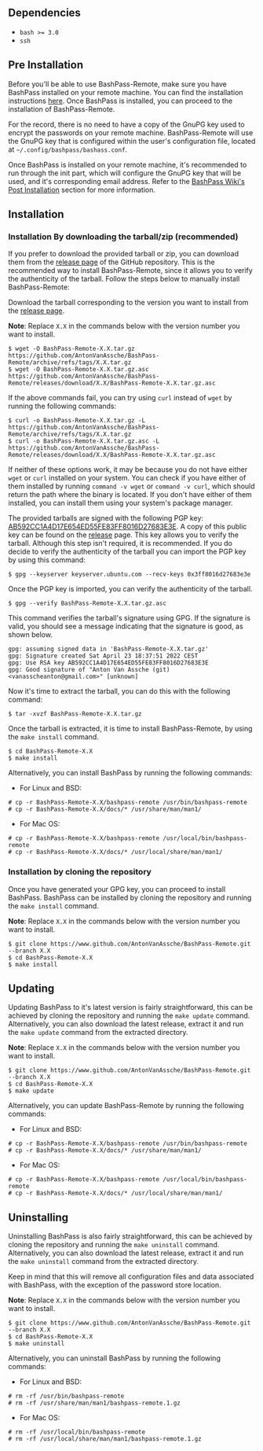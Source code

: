 ## Dependencies

-   `bash >= 3.0`
-   `ssh`

## Pre Installation

Before you'll be able to use BashPass-Remote, make sure you have BashPass installed on your remote machine. You can find the installation instructions [here](https://github.com/AntonVanAssche/BashPass/wiki/Getting-Started). Once BashPass is installed, you can proceed to the installation of BashPass-Remote.

For the record, there is no need to have a copy of the GnuPG key used to encrypt the passwords on your remote machine. BashPass-Remote will use the GnuPG key that is configured within the user's configuration file, located at `~/.config/bashpass/bashass.conf`.

Once BashPass is installed on your remote machine, it's recommended to run through the init part, which will configure the GnuPG key that will be used, and it's corresponding email address. Refer to the [BashPass Wiki's Post Installation](https://github.com/AntonVanAssche/BashPass/wiki/Getting-Started#post-installation) section for more information.

## Installation

### Installation By downloading the tarball/zip (recommended)

If you prefer to download the provided tarball or zip, you can download them from the [release page](https://github.com/AntonVanAssche/BashPass-Remote/releases/latest/) of the GitHub repository.
This is the recommended way to install BashPass-Remote, since it allows you to verify the authenticity of the tarball.
Follow the steps below to manually install BashPass-Remote:

Download the tarball corresponding to the version you want to install from the [release page](https://github.com/AntonVanAssche/BashPass-Remote/releases/latest/).

**Note**: Replace `X.X` in the commands below with the version number you want to install.

```console
$ wget -O BashPass-Remote-X.X.tar.gz https://github.com/AntonVanAssche/BashPass-Remote/archive/refs/tags/X.X.tar.gz
$ wget -O BashPass-Remote-X.X.tar.gz.asc https://github.com/AntonVanAssche/BashPass-Remote/releases/download/X.X/BashPass-Remote-X.X.tar.gz.asc
```

If the above commands fail, you can try using `curl` instead of `wget` by running the following commands:

```console
$ curl -o BashPass-Remote-X.X.tar.gz -L https://github.com/AntonVanAssche/BashPass-Remote/archive/refs/tags/X.X.tar.gz
$ curl -o BashPass-Remote-X.X.tar.gz.asc -L https://github.com/AntonVanAssche/BashPass-Remote/releases/download/X.X/BashPass-Remote-X.X.tar.gz.asc
```

If neither of these options work, it may be because you do not have either `wget` or `curl` installed on your system.
You can check if you have either of them installed by running `command -v wget` or `command -v curl`, which should return the path where the binary is located.
If you don't have either of them installed, you can install them using your system's package manager.

The provided tarballs are signed with the following PGP key: [AB592CC1A4D17E654ED55FE83FF8016D27683E3E](https://keyserver.ubuntu.com/pks/lookup?search=0x3ff8016d27683e3e&op=vindex).
A copy of this public key can be found on the [release](https://github.com/AntonVanAssche/BashPass-Remote/releases/download/1.0/BashPass-Remote-1.0.pub) page.
This key allows you to verify the tarball.
Although this step isn't required, it is recommended.
If you do decide to verify the authenticity of the tarball you can import the PGP key by using this command:

```console
$ gpg --keyserver keyserver.ubuntu.com --recv-keys 0x3ff8016d27683e3e
```

Once the PGP key is imported, you can verify the authenticity of the tarball.

```console
$ gpg --verify BashPass-Remote-X.X.tar.gz.asc
```

This command verifies the tarball's signature using GPG. If the signature is valid, you should see a message indicating that the signature is good, as shown below.

```
gpg: assuming signed data in 'BashPass-Remote-X.X.tar.gz'
gpg: Signature created Sat April 23 18:37:51 2022 CEST
gpg: Use RSA key AB592CC1A4D17E654ED55FE83FF8016D27683E3E
gpg: Good signature of "Anton Van Assche (git) <vanasscheanton@gmail.com>" [unknown]
```

Now it's time to extract the tarball, you can do this with the following command:

```console
$ tar -xvzf BashPass-Remote-X.X.tar.gz
```

Once the tarball is extracted, it is time to install BashPass-Remote, by using the `make install` command.

```console
$ cd BashPass-Remote-X.X
$ make install
```

Alternatively, you can install BashPass by running the following commands:

-   For Linux and BSD:

```console
# cp -r BashPass-Remote-X.X/bashpass-remote /usr/bin/bashpass-remote
# cp -r BashPass-Remote-X.X/docs/* /usr/share/man/man1/
```

-   For Mac OS:

```console
# cp -r BashPass-Remote-X.X/bashpass-remote /usr/local/bin/bashpass-remote
# cp -r BashPass-Remote-X.X/docs/* /usr/local/share/man/man1/
```

### Installation by cloning the repository

Once you have generated your GPG key, you can proceed to install BashPass.
BashPass can be installed by cloning the repository and running the `make install` command.

**Note**: Replace `X.X` in the commands below with the version number you want to install.

```console
$ git clone https://www.github.com/AntonVanAssche/BashPass-Remote.git --branch X.X
$ cd BashPass-Remote-X.X
$ make install
```

## Updating

Updating BashPass to it's latest version is fairly straightforward, this can be achieved by cloning the repository and running the `make update` command.
Alternatively, you can also download the latest release, extract it and run the `make update` command from the extracted directory.

**Note**: Replace `X.X` in the commands below with the version number you want to install.

```console
$ git clone https://www.github.com/AntonVanAssche/BashPass-Remote.git --branch X.X
$ cd BashPass-Remote-X.X
$ make update
```

Alternatively, you can update BashPass-Remote by running the following commands:

-   For Linux and BSD:

```console
# cp -r BashPass-Remote-X.X/bashpass-remote /usr/bin/bashpass-remote
# cp -r BashPass-Remote-X.X/docs/* /usr/share/man/man1/
```

-   For Mac OS:

```console
# cp -r BashPass-Remote-X.X/bashpass-remote /usr/local/bin/bashpass-remote
# cp -r BashPass-Remote-X.X/docs/* /usr/local/share/man/man1/
```

## Uninstalling

Uninstalling BashPass is also fairly straightforward, this can be achieved by cloning the repository and running the `make uninstall` command.
Alternatively, you can also download the latest release, extract it and run the `make uninstall` command from the extracted directory.

Keep in mind that this will remove all configuration files and data associated with BashPass, with the exception of the password store location.

**Note**: Replace `X.X` in the commands below with the version number you want to install.

```console
$ git clone https://www.github.com/AntonVanAssche/BashPass-Remote.git --branch X.X
$ cd BashPass-Remote-X.X
$ make uninstall
```

Alternatively, you can uninstall BashPass by running the following commands:

-   For Linux and BSD:

```console
# rm -rf /usr/bin/bashpass-remote
# rm -rf /usr/share/man/man1/bashpass-remote.1.gz
```

-   For Mac OS:

```console
# rm -rf /usr/local/bin/bashpass-remote
# rm -rf /usr/local/share/man/man1/bashpass-remote.1.gz
```
